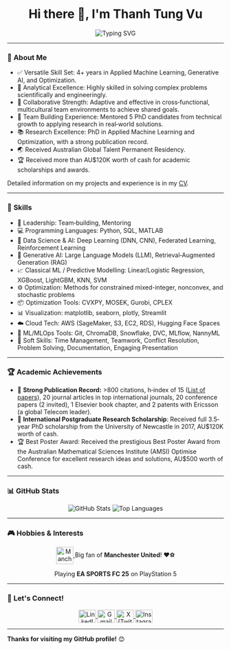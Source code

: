 <h1 align="center">Hi there 👋, I'm Thanh Tung Vu</h1>
<p align="center">
  <img src="https://readme-typing-svg.demolab.com?font=Fira+Code&size=22&pause=1000&color=00FF00&center=true&vCenter=true&width=600&lines=Data+Scientist+%7C+6G+Researcher;Passionate+about+AI+%26+Data+Science;Always+learning+and+sharing+new+technologies" alt="Typing SVG" />
</p>
 
---
 
### 🌟 **About Me** 
- ✅ Versatile Skill Set: 4+ years in Applied Machine Learning, Generative AI, and Optimization.  
- 🧠 Analytical Excellence: Highly skilled in solving complex problems scientifically and engineeringly. 
- 🤝 Collaborative Strength: Adaptive and effective in cross‑functional, multicultural team environments to achieve shared goals.
- 🌱 Team Building Experience: Mentored 5 PhD candidates from technical growth to applying research in real‑world solutions.
- 📚 Research Excellence: PhD in Applied Machine Learning and Optimization, with a strong publication record.
- 🌏 Received Australian Global Talent Permanent Residency. 
- 🏆 Received more than AU$120K worth of cash for academic scholarships and awards.

Detailed information on my projects and experience is in my [CV](https://drive.google.com/file/d/1vzA-NJ_ti7fj9KMFjTDe1bnPgtziSuad/view). 

---

### 🚀 **Skills**

- 👥 Leadership: Team‑building, Mentoring
- 💻 Programming Languages: Python, SQL, MATLAB
- 🧠 Data Science & AI: Deep Learning (DNN, CNN), Federated Learning, Reinforcement Learning
- 🤖 Generative AI: Large Language Models (LLM), Retrieval‑Augmented Generation (RAG)
- 📈 Classical ML / Predictive Modelling: Linear/Logistic Regression, XGBoost, LightGBM, KNN, SVM
- ⚙️ Optimization: Methods for constrained mixed-integer, nonconvex, and stochastic problems
- 📦 Optimization Tools: CVXPY, MOSEK, Gurobi, CPLEX
- 📊 Visualization: matplotlib, seaborn, plotly, Streamlit
- ☁️ Cloud Tech: AWS (SageMaker, S3, EC2, RDS), Hugging Face Spaces
- 🧰 ML/MLOps Tools: Git, ChromaDB, Snowflake, DVC, MLflow, NannyML
- 🧩 Soft Skills: Time Management, Teamwork, Conflict Resolution, Problem Solving, Documentation, Engaging Presentation

---

### 🏆 **Academic Achievements**
- 🏅 **Strong Publication Record:** >800 citations, h‐index of 15 ([List of papers](https://scholar.google.com/citations?hl=en&user=Yr2ixYEAAAAJ&view_op=list_works&sortby=pubdate)), 20 journal articles in top international journals, 20 conference papers (2 invited), 1 Elsevier book chapter, and 2 patents with Ericsson (a global Telecom leader).  
- 🥇 **International Postgraduate Research Scholarship**: Received full 3.5‐year PhD scholarship from the University of Newcastle in 2017, AU$120K worth of cash.
- 🏆 Best Poster Award: Received the prestigious Best Poster Award from the Australian Mathematical Sciences Institute (AMSI) Optimise Conference for excellent research ideas and solutions, AU$500 worth of cash.

---

### 📊 **GitHub Stats**
<p align="center">
  <img src="https://github-readme-stats.vercel.app/api?username=thanhtungvudata&show_icons=true&theme=radical" alt="GitHub Stats" />
  <img src="https://github-readme-stats.vercel.app/api/top-langs/?username=thanhtungvudata&layout=compact&theme=radical" alt="Top Languages" />
</p>

---

### 🎮 **Hobbies & Interests**

<p align="center">
  <!-- Manchester United -->
  <a href="https://www.manutd.com/" target="_blank">
    <img align="center" src="https://upload.wikimedia.org/wikipedia/en/7/7a/Manchester_United_FC_crest.svg" alt="Manchester United" height="40" width="40" />
  </a>
  <span> Big fan of <strong>Manchester United</strong>! ❤️⚽</span>
</p>

<p align="center">
  <span> Playing <strong>EA SPORTS FC 25</strong> on PlayStation 5 </span>
</p>


---

### 💬 **Let's Connect!** 

<p align="center">
  <a href="https://www.linkedin.com/in/thanhtungvudata/" target="blank">
    <img align="center" src="https://raw.githubusercontent.com/rahuldkjain/github-profile-readme-generator/master/src/images/icons/Social/linked-in-alt.svg" alt="LinkedIn" height="30" width="40" />
  </a>
  
  <a href="mailto:thanhtungvudata@gmail.com" target="blank">
    <img align="center" src="https://img.icons8.com/color/48/000000/gmail-new.png" alt="Gmail" height="30" width="40" />
  </a>
  
  <a href="https://x.com/thanhtungvudata" target="blank">
    <img align="center" src="https://raw.githubusercontent.com/rahuldkjain/github-profile-readme-generator/master/src/images/icons/Social/twitter.svg" alt="X (Twitter)" height="30" width="40" />
  </a>
  
  <a href="https://www.instagram.com/thanhtungvudata/" target="blank">
    <img align="center" src="https://raw.githubusercontent.com/rahuldkjain/github-profile-readme-generator/master/src/images/icons/Social/instagram.svg" alt="Instagram" height="30" width="40" />
  </a>
</p>

---

**Thanks for visiting my GitHub profile!** 😊
